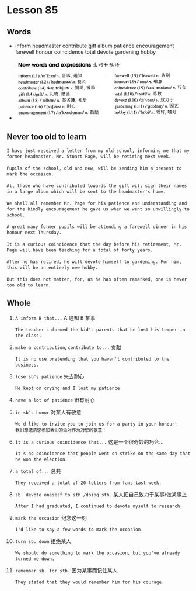 # Lesson 85

## Words

- inform headmaster contribute gift album patience encouragement farewell honour coincidence total devote gardening hobby

- ![Words](../../../Images/Part2/09/words-85.png)

## Never too old to learn

```
I have just received a letter from my old school, informing me that my former headmaster, Mr. Stuart Page, will be retiring next week.

Pupils of the school, old and new, will be sending him a present to mark the occasion.

All those who have contributed towards the gift will sign their names in a large album which will be sent to the headmaster's home.

We shall all remember Mr. Page for his patience and understanding and for the kindly encouragement he gave us when we went so unwillingly to school.

A great many former pupils will be attending a farewell dinner in his honour next Thursday.

It is a curious coincidence that the day before his retirement, Mr. Page will have been teaching for a total of forty years.

After he has retired, he will devote himself to gardening. For him, this will be an entirely new hobby.

But this does not matter, for, as he has often remarked, one is never too old to learn.
```

## Whole

1. `A inform B that...` A 通知 B 某事

   ```
   The teacher informed the kid's parents that he lost his temper in the class.
   ```

2. `make a contribution`, `contribute to...` 贡献

   ```
   It is no use pretending that you haven't contributed to the business.
   ```

3. `lose sb's patience` 失去耐心

   ```
   He kept on crying and I lost my patience.
   ```

4. `have a lot of patience` 很有耐心

5. `in sb's honor` 对某人有敬意

   ```
   We'd like to invite you to join us for a party in your honour!
   我们想邀请您参加我们的派对作为对您的敬意！
   ```

6. `it is a curious coincidence that...` 这是一个很奇妙的巧合...

   ```
   It's no coincidence that people went on strike on the same day that he won the election.
   ```

7. `a total of...` 总共

   ```
   They received a total of 20 letters from fans last week.
   ```

8. `sb. devote oneself to sth./doing sth.` 某人把自己致力于某事/做某事上

   ```
   After I had graduated, I continued to devote myself to research.
   ```

9. `mark the occasion` 纪念这一刻

   ```
   I'd like to say a few words to mark the occasion.
   ```

10. `turn sb. down` 拒绝某人

    ```
    We should do something to mark the occasion, but you've already turned me down.
    ```

11. `remember sb. for sth.` 因为某事而记住某人

    ```
    They stated that they would remember him for his courage.
    ```
